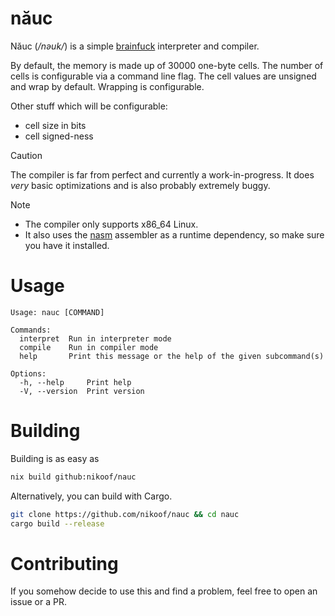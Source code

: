 # năuc

Năuc (*/nəuk/*) is a simple [brainfuck](https://esolangs.org/wiki/Brainfuck) interpreter and compiler.

By default, the memory is made up of 30000 one-byte cells. The number of cells is configurable via a command line flag.
The cell values are unsigned and wrap by default. Wrapping is configurable.

Other stuff which will be configurable:
- cell size in bits
- cell signed-ness

> [!CAUTION]
> The compiler is far from perfect and currently a work-in-progress. It does _very_ basic optimizations and is also probably extremely buggy.


> [!NOTE]
> - The compiler only supports x86_64 Linux.
> - It also uses the [nasm](https://nasm.us/) assembler as a runtime dependency, so make sure you have it installed.

# Usage
```
Usage: nauc [COMMAND]

Commands:
  interpret  Run in interpreter mode
  compile    Run in compiler mode
  help       Print this message or the help of the given subcommand(s)

Options:
  -h, --help     Print help
  -V, --version  Print version
```

# Building
Building is as easy as
```sh
nix build github:nikoof/nauc
```

Alternatively, you can build with Cargo.
```sh
git clone https://github.com/nikoof/nauc && cd nauc
cargo build --release
```

# Contributing
If you somehow decide to use this and find a problem, feel free to open an issue or a PR.
